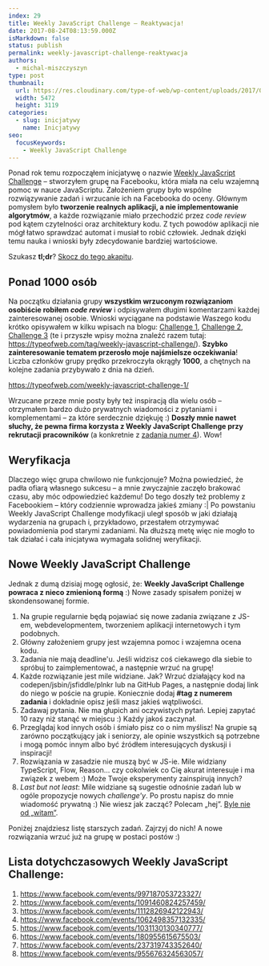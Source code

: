 ```yaml
---
index: 29
title: Weekly JavaScript Challenge – Reaktywacja!
date: 2017-08-24T08:13:59.000Z
isMarkdown: false
status: publish
permalink: weekly-javascript-challenge-reaktywacja
authors:
  - michal-miszczyszyn
type: post
thumbnail:
  url: https://res.cloudinary.com/type-of-web/wp-content/uploads/2017/08/pexels-photo-160107.jpg
  width: 5472
  height: 3119
categories:
  - slug: inicjatywy
    name: Inicjatywy
seo:
  focusKeywords:
    - Weekly JavaScript Challenge
---
```


Ponad rok temu rozpocząłem inicjatywę o nazwie <a href="https://www.facebook.com/groups/1131907053499522/">Weekly JavaScript Challenge</a> – stworzyłem grupę na Facebooku, która miała na celu wzajemną pomoc w nauce JavaScriptu. Założeniem grupy było wspólne rozwiązywanie zadań i wrzucanie ich na Facebooka do oceny. Głównym pomysłem było <strong>tworzenie realnych aplikacji, a nie implementowanie algorytmów</strong>, a każde rozwiązanie miało przechodzić przez <em>code review</em> pod kątem czytelności oraz architektury kodu. Z tych powodów aplikacji nie mógł łatwo sprawdzać automat i musiał to robić człowiek. Jednak dzięki temu nauka i wnioski były zdecydowanie bardziej wartościowe.

Szukasz <strong>tl;dr</strong>? <a href="#noweweeklyjavascriptchallenge">Skocz do tego akapitu</a>.

<h2 id="ponad1000osb">Ponad 1000 osób</h2>
Na początku działania grupy <strong>wszystkim wrzuconym rozwiązaniom osobiście robiłem <em>code review</em></strong> i odpisywałem długimi komentarzami każdej zainteresowanej osobie. Wnioski wyciągane na podstawie Waszego kodu krótko opisywałem w kilku wpisach na blogu: <a href="https://typeofweb.com/weekly-javascript-challenge-1/">Challenge 1</a>, <a href="https://typeofweb.com/weekly-javascript-challenge-2/">Challenge 2</a>, <a href="https://typeofweb.com/weekly-javascript-challenge-3/">Challenge 3</a> (te i przyszłe wpisy można znaleźć razem tutaj: <a href="https://typeofweb.com/tag/weekly-javascript-challenge/">https://typeofweb.com/tag/weekly-javascript-challenge/</a>). <strong>Szybko zainteresowanie tematem przerosło moje najśmielsze oczekiwania</strong>! Liczba członków grupy prędko przekroczyła okrągły <strong>1000</strong>, a chętnych na kolejne zadania przybywało z dnia na dzień.

https://typeofweb.com/weekly-javascript-challenge-1/

Wrzucane przeze mnie posty były też inspiracją dla wielu osób – otrzymałem bardzo dużo prywatnych wiadomości z pytaniami i komplementami – za które serdecznie dziękuję :) <strong>Doszły mnie nawet słuchy, że pewna firma korzysta z Weekly JavaScript Challenge przy rekrutacji pracowników</strong> (a konkretnie z <a href="https://www.facebook.com/events/1062498357132335/">zadania numer 4</a>). Wow!

<h2 id="weryfikacja">Weryfikacja</h2>
Dlaczego więc grupa chwilowo nie funkcjonuje? Można powiedzieć, że padła ofiarą własnego sukcesu – a mnie zwyczajnie zaczęło brakować czasu, aby móc odpowiedzieć każdemu! Do tego doszły też problemy z Facebookiem – który codziennie wprowadza jakieś zmiany :| Po powstaniu Weekly JavaScript Challenge modyfikacji uległ sposób w jaki działają wydarzenia na grupach i, przykładowo, przestałem otrzymywać powiadomienia pod starymi zadaniami. Na dłuższą metę więc nie mogło to tak działać i cała inicjatywa wymagała solidnej weryfikacji.
<h2 id="noweweeklyjavascriptchallenge">Nowe Weekly JavaScript Challenge</h2>
Jednak z dumą dzisiaj mogę ogłosić, że: <strong>Weekly JavaScript Challenge powraca z nieco zmienioną formą</strong> :) Nowe zasady spisałem poniżej w skondensowanej formie.
<ol>
 	<li>Na grupie regularnie będą pojawiać się nowe zadania związane z JS-em, webdevelopmentem, tworzeniem aplikacji internetowych i tym podobnych.</li>
 	<li>Główny założeniem grupy jest wzajemna pomoc i wzajemna ocena kodu.</li>
 	<li>Zadania nie mają deadline'u. Jeśli widzisz coś ciekawego dla siebie to spróbuj to zaimplementować, a następnie wrzuć na grupę!</li>
 	<li>Każde rozwiązanie jest mile widziane. Jak? Wrzuć działający kod na codepen/jsbin/jsfiddle/plnkr lub na GitHub Pages, a następnie dodaj link do niego w poście na grupie. Koniecznie dodaj <strong>#tag z numerem zadania</strong> i dokładnie opisz jeśli masz jakieś wątpliwości.</li>
 	<li>Zadawaj pytania. Nie ma głupich ani oczywistych pytań. Lepiej zapytać 10 razy niż stanąć w miejscu :) Każdy jakoś zaczynał.</li>
 	<li>Przeglądaj kod innych osób i śmiało pisz co o nim myślisz! Na grupie są zarówno początkujący jak i seniorzy, ale opinie wszystkich są potrzebne i mogą pomóc innym albo być źródłem interesujących dyskusji i inspiracji!</li>
 	<li>Rozwiązania w zasadzie nie muszą być w JS-ie. Mile widziany TypeScript, Flow, Reason… czy cokolwiek co Cię akurat interesuje i ma związek z webem :) Może Twoje eksperymenty zainspirują innych?</li>
 	<li><em>Last but not least</em>: Mile widziane są sugestie odnośnie zadań lub w ogóle propozycje nowych <em>challenge'y</em>. Po prostu napisz do mnie wiadomość prywatną :) Nie wiesz jak zacząć? Polecam „hej”. <a href="http://sjp.pwn.pl/poradnia/haslo/;9799">Byle nie od „witam”</a>.</li>
</ol>
Poniżej znajdziesz listę starszych zadań. Zajrzyj do nich! A nowe rozwiązania wrzuć już na grupę w postaci postów :)
<h2 id="listadotychczasowychweeklyjavascriptchallenge">Lista dotychczasowych Weekly JavaScript Challenge:</h2>
<ol>
 	<li><a href="https://www.facebook.com/events/997187053723327/">https://www.facebook.com/events/997187053723327/</a></li>
 	<li><a href="https://www.facebook.com/events/1091460824257459/">https://www.facebook.com/events/1091460824257459/</a></li>
 	<li><a href="https://www.facebook.com/events/1112826942122943/">https://www.facebook.com/events/1112826942122943/</a></li>
 	<li><a href="https://www.facebook.com/events/1062498357132335/">https://www.facebook.com/events/1062498357132335/</a></li>
 	<li><a href="https://www.facebook.com/events/1031130130340777/">https://www.facebook.com/events/1031130130340777/</a></li>
 	<li><a href="https://www.facebook.com/events/180955615675503/">https://www.facebook.com/events/180955615675503/</a></li>
 	<li><a href="https://www.facebook.com/events/237319743352640/">https://www.facebook.com/events/237319743352640/</a></li>
 	<li><a href="https://www.facebook.com/events/955676324563057/">https://www.facebook.com/events/955676324563057/</a></li>
</ol>

